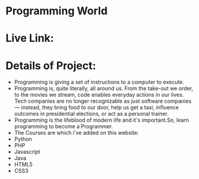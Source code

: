 # Programming World
# Live Link:
# Details of Project:

* Programming is giving a set of instructions to a computer to execute.
* Programming is, quite literally, all around us. From the take-out we order, to the movies we stream, code enables everyday actions in our lives. Tech companies are no longer recognizable as just software companies — instead, they bring food to our door, help us get a taxi, influence outcomes in presidential elections, or act as a personal trainer.
* Programming is the lifeblood of modern life and it's important.So, learn programming to become a Programmer.
* The Courses are which i've added on this website:
* Python
* PHP
* Javascript
* Java
* HTML5
* CSS3
